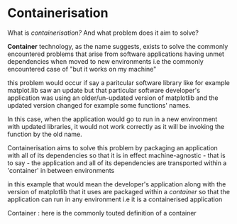 # Containerisation 

What is _containerisation?_ And what problem does it aim to solve?

__Container__ technology, as the name suggests, exists to solve the commonly encountered problems that arise from software applications having unmet dependencies when moved to new environments i.e the commonly encountered case of "but it works on my machine"

this problem would occur if say a paritcular software library like for example matplot.lib saw an update but that particular software developer's application was using an older/un-updated version of matplotlib and the updated version changed for example some functions' names. 

In this case, when the application would go to run in a new environment with updated libraries, it would not work correctly as it will be invoking the function by the old name.

Containerisation aims to solve this problem by packaging an application with all of its dependencies so that it is in effect machine-agnostic - that is to say - the application and all of its dependencies are transported within a 'container' in between environments 

in this example that would mean the developer's application along with the version of matplotlib that it uses are packaged within a _container_ so that the application can run in any environment i.e it is a containerised application

Container
 : here is the commonly touted definition of a container 